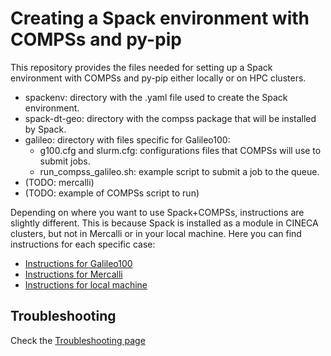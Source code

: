 # Creating a Spack environment with COMPSs and py-pip
This repository provides the files needed for setting up a Spack environment with COMPSs and py-pip either locally or on HPC clusters.
- spackenv: directory with the .yaml file used to create the Spack environment.
- spack-dt-geo: directory with the compss package that will be installed by Spack.
- galileo: directory with files specific for Galileo100:
   - g100.cfg and slurm.cfg: configurations files that COMPSs will use to submit jobs.
   - run_compss_galileo.sh: example script to submit a job to the queue.
- (TODO: mercalli)
- (TODO: example of COMPSs script to run)

Depending on where you want to use Spack+COMPSs, instructions are slightly different. This is because Spack is installed as a module in CINECA clusters, but not in Mercalli or in your local machine. Here you can find instructions for each specific case:   
- [Instructions for Galileo100](https://dtgeoeu-wp6-tsunamis.github.io/dt-geo-wp6-docs/spack-and-compss/galileo/)
- [Instructions for Mercalli](https://dtgeoeu-wp6-tsunamis.github.io/dt-geo-wp6-docs/spack-and-compss/mercalli/)
- [Instructions for local machine](https://dtgeoeu-wp6-tsunamis.github.io/dt-geo-wp6-docs/spack-and-compss/local/)



## Troubleshooting
Check the [Troubleshooting page](https://dtgeoeu-wp6-tsunamis.github.io/dt-geo-wp6-docs/spack-and-compss/troubleshooting/)
